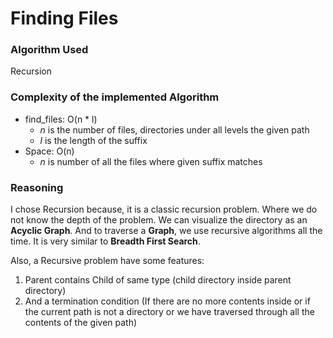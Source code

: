 # Finding Files
### Algorithm Used
Recursion

### Complexity of the implemented Algorithm
   - find_files: O(n * l)
        - _n_ is the number of files, directories under all levels the given path
        - _l_ is the length of the suffix
   - Space: O(n)
        - _n_ is number of all the files where given suffix matches

### Reasoning
I chose Recursion because, it is a classic recursion problem. Where we do not know the depth of the problem.
We can visualize the directory as an **Acyclic Graph**. And to traverse a **Graph**, we use recursive algorithms all the time.
It is very similar to **Breadth First Search**.

Also, a Recursive problem have some features:
1. Parent contains Child of same type (child directory inside parent directory)
2. And a termination condition (If there are no more contents inside or if the current path is not a directory or we have traversed through all the contents of the given path)

